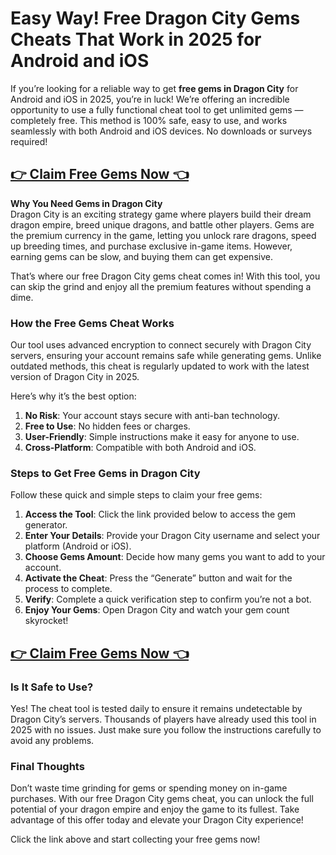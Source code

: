 # **Easy Way! Free Dragon City Gems Cheats That Work in 2025 for Android and iOS**  

If you’re looking for a reliable way to get **free gems in Dragon City** for Android and iOS in 2025, you’re in luck! We’re offering an incredible opportunity to use a fully functional cheat tool to get unlimited gems — completely free. This method is 100% safe, easy to use, and works seamlessly with both Android and iOS devices. No downloads or surveys required!  

## [👉 Claim Free Gems Now 👈](https://offers.besteventtoday.com/gems/)

**Why You Need Gems in Dragon City**  
Dragon City is an exciting strategy game where players build their dream dragon empire, breed unique dragons, and battle other players. Gems are the premium currency in the game, letting you unlock rare dragons, speed up breeding times, and purchase exclusive in-game items. However, earning gems can be slow, and buying them can get expensive.  

That’s where our free Dragon City gems cheat comes in! With this tool, you can skip the grind and enjoy all the premium features without spending a dime.  

### **How the Free Gems Cheat Works**  
Our tool uses advanced encryption to connect securely with Dragon City servers, ensuring your account remains safe while generating gems. Unlike outdated methods, this cheat is regularly updated to work with the latest version of Dragon City in 2025.  

Here’s why it’s the best option:  
1. **No Risk**: Your account stays secure with anti-ban technology.  
2. **Free to Use**: No hidden fees or charges.  
3. **User-Friendly**: Simple instructions make it easy for anyone to use.  
4. **Cross-Platform**: Compatible with both Android and iOS.  

### **Steps to Get Free Gems in Dragon City**  
Follow these quick and simple steps to claim your free gems:  
1. **Access the Tool**: Click the link provided below to access the gem generator.  
2. **Enter Your Details**: Provide your Dragon City username and select your platform (Android or iOS).  
3. **Choose Gems Amount**: Decide how many gems you want to add to your account.  
4. **Activate the Cheat**: Press the “Generate” button and wait for the process to complete.  
5. **Verify**: Complete a quick verification step to confirm you’re not a bot.  
6. **Enjoy Your Gems**: Open Dragon City and watch your gem count skyrocket!  

## [👉 Claim Free Gems Now 👈](https://offers.besteventtoday.com/gems/)

### **Is It Safe to Use?**  
Yes! The cheat tool is tested daily to ensure it remains undetectable by Dragon City’s servers. Thousands of players have already used this tool in 2025 with no issues. Just make sure you follow the instructions carefully to avoid any problems.  

### **Final Thoughts**  
Don’t waste time grinding for gems or spending money on in-game purchases. With our free Dragon City gems cheat, you can unlock the full potential of your dragon empire and enjoy the game to its fullest. Take advantage of this offer today and elevate your Dragon City experience!  

Click the link above and start collecting your free gems now!
